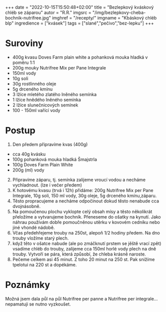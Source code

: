 
+++
date = "2022-10-15T15:50:48+02:00"
title = "Bezlepkový kváskový chléb se záparou"
autor = "R.R."
imgsrc = "/img/bezlepkovy-cheba-bochnik-nutrifree.jpg"
imghref = "/recepty/"
imgname = "Kbáskový chléb blp"
ingredience = ["kvásek"]
tags = ["slané","pečivo","bez-lepku"]
+++

# Suroviny

- 400g kvasu Doves Farm plain white a pohanková mouka hladká v poměru 1:1
- 200g mouky Nutrifree Mix per Pane Integrale
- 150ml vody
- 10g soli
- 30g rostlinného oleje
- 5g drceného kmínu
- 3 lžíce mletého zlatého lněného semínka
- 1 lžíce hnědého lněného semínka
- 2 lžíce slunečnicových semínek
- 100 - 150ml vařící vody

# Postup
1. Den předem připravíme kvas (400g)
- cca 40g kvásku
- 100g pohanková mouka hladká Šmajstrla
- 100g Doves Farm Plain White
- 200g (ml) vody
2. Připravíme záparu, tj. semínka zalijeme vroucí vodou a necháme vychladnout. (lze i večer předem)
3. K hotovému kvasu (trvá i 12h) přidáme: 200g Nutrifree Mix per Pane Integrale, 10g soli, 150 ml vody, 30g oleje, 5g drceného kmínu,záparu.
4. Těsto propracujeme a necháme odpočinout dokud těsto nenabude cca dvojnásobně.
5. Na pomoučenou plochu vyklopte celý obsah mísy a těsto několikrát přeložíme a vytvarujeme bochník. Přeneseme do ošatky na kynutí. Jako náhrau používám dobře pomoučněnou utěrku v kovovém cedníku nebo jiné vhondé nádobě. 
6. Včas předehřejeme trouby na 250st, alepoň 1/2 hodiny předem. Na dno trouby vložíme starý plech.
7. když těto v ošatce nabude (ale po zmáčknutí prstem se jěště vrací zpět) vsadíme chléb do trouby, zalijeme cca 150ml horlé vody plech na dně trouby. Vytvoří se pára, která způsobí, že chleba krásně naroste.
8. Pečeme celkem asi 45 minut. Z toho 20 minut na 250 st. Pak snižíme tpelotui na 220 st a dopékáme.


# Poznámky
Možná jsem dala půl na půl Nutrifree per panne a Nutrifree per integrale... nepamatuji se nutno vyzkoušet.